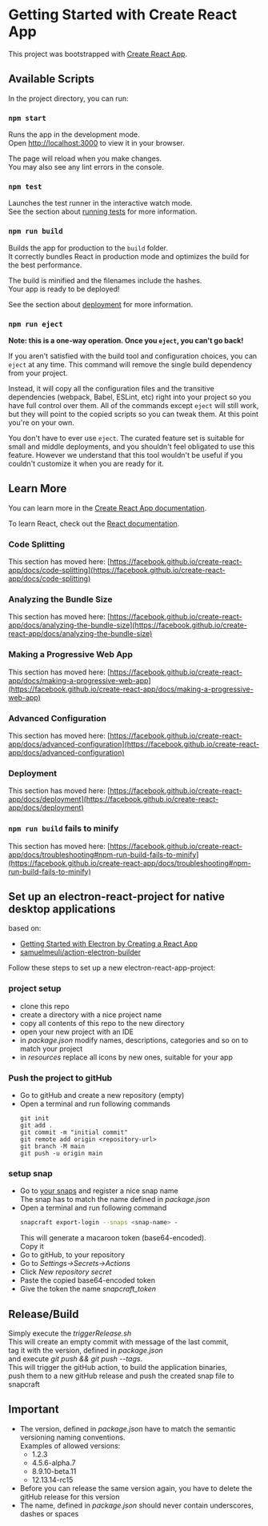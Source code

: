 # Getting Started with Create React App

This project was bootstrapped with [Create React App](https://github.com/facebook/create-react-app).

## Available Scripts

In the project directory, you can run:

### `npm start`

Runs the app in the development mode.\
Open [http://localhost:3000](http://localhost:3000) to view it in your browser.

The page will reload when you make changes.\
You may also see any lint errors in the console.

### `npm test`

Launches the test runner in the interactive watch mode.\
See the section about [running tests](https://facebook.github.io/create-react-app/docs/running-tests) for more information.

### `npm run build`

Builds the app for production to the `build` folder.\
It correctly bundles React in production mode and optimizes the build for the best performance.

The build is minified and the filenames include the hashes.\
Your app is ready to be deployed!

See the section about [deployment](https://facebook.github.io/create-react-app/docs/deployment) for more information.

### `npm run eject`

**Note: this is a one-way operation. Once you `eject`, you can't go back!**

If you aren't satisfied with the build tool and configuration choices, you can `eject` at any time. This command will remove the single build dependency from your project.

Instead, it will copy all the configuration files and the transitive dependencies (webpack, Babel, ESLint, etc) right into your project so you have full control over them. All of the commands except `eject` will still work, but they will point to the copied scripts so you can tweak them. At this point you're on your own.

You don't have to ever use `eject`. The curated feature set is suitable for small and middle deployments, and you shouldn't feel obligated to use this feature. However we understand that this tool wouldn't be useful if you couldn't customize it when you are ready for it.

## Learn More

You can learn more in the [Create React App documentation](https://facebook.github.io/create-react-app/docs/getting-started).

To learn React, check out the [React documentation](https://reactjs.org/).

### Code Splitting

This section has moved here: [https://facebook.github.io/create-react-app/docs/code-splitting](https://facebook.github.io/create-react-app/docs/code-splitting)

### Analyzing the Bundle Size

This section has moved here: [https://facebook.github.io/create-react-app/docs/analyzing-the-bundle-size](https://facebook.github.io/create-react-app/docs/analyzing-the-bundle-size)

### Making a Progressive Web App

This section has moved here: [https://facebook.github.io/create-react-app/docs/making-a-progressive-web-app](https://facebook.github.io/create-react-app/docs/making-a-progressive-web-app)

### Advanced Configuration

This section has moved here: [https://facebook.github.io/create-react-app/docs/advanced-configuration](https://facebook.github.io/create-react-app/docs/advanced-configuration)

### Deployment

This section has moved here: [https://facebook.github.io/create-react-app/docs/deployment](https://facebook.github.io/create-react-app/docs/deployment)

### `npm run build` fails to minify

This section has moved here: [https://facebook.github.io/create-react-app/docs/troubleshooting#npm-run-build-fails-to-minify](https://facebook.github.io/create-react-app/docs/troubleshooting#npm-run-build-fails-to-minify)


## Set up an electron-react-project for native desktop applications
based on:
* [Getting Started with Electron by Creating a React App](https://www.section.io/engineering-education/desktop-application-with-react/)
* [samuelmeuli/action-electron-builder](https://github.com/samuelmeuli/action-electron-builder)

Follow these steps to set up a new electron-react-app-project:

### project setup
* clone this repo
* create a directory with a nice project name
* copy all contents of this repo to the new directory
* open your new project with an IDE
* in *package.json* modify names, descriptions, categories and so on to match your project
* in *resources* replace all icons by new ones, suitable for your app
  
### Push the project to gitHub
* Go to gitHub and create a new repository (empty)
* Open a terminal and run following commands
  ```
  git init
  git add .
  git commit -m "initial commit"
  git remote add origin <repository-url>
  git branch -M main
  git push -u origin main
  ```
  
### setup snap
* Go to [your snaps](https://snapcraft.io/snaps) and register a nice snap name \
  The snap has to match the name defined in *package.json*
* Open a terminal and run following command
  ```bash
  snapcraft export-login --snaps <snap-name> -
  ```
  This will generate a macaroon token (base64-encoded). \
  Copy it
* Go to gitHub, to your repository
* Go to *Settings->Secrets->Actions*
* Click *New repository secret*
* Paste the copied base64-encoded token
* Give the token the name *snapcraft_token*

## Release/Build
Simply execute the *triggerRelease.sh* \
This will create an empty commit with message of the last commit, \
tag it with the version, defined in *package.json* \
and execute *git push && git push --tags*. \
This will trigger the gitHub action, to build the application binaries, \
push them to a new gitHub release and push the created snap file to snapcraft

## Important
* The version, defined in *package.json* have to match the semantic versioning naming conventions. \
  Examples of allowed versions:
  * 1.2.3
  * 4.5.6-alpha.7
  * 8.9.10-beta.11
  * 12.13.14-rc15
* Before you can release the same version again, you have to delete the gitHub release for this version
* The name, defined in *package.json* should never contain underscores, dashes or spaces